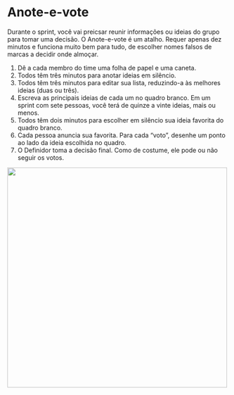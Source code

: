 # Anote-e-vote
Durante o sprint, você vai preicsar reunir informações ou ideias do grupo para tomar uma decisão. O Anote-e-vote é um atalho. Requer apenas dez minutos e funciona muito bem para tudo, de escolher nomes falsos de marcas a decidir onde almoçar.

1. Dê a cada membro do time uma folha de papel e uma caneta.
2. Todos têm três minutos para anotar ideias em silêncio.
3. Todos têm três minutos para editar sua lista, reduzindo-a às melhores ideias (duas ou três).
4. Escreva as principais ideias de cada um no quadro branco. Em um sprint com sete pessoas, você terá de quinze a vinte ideias, mais ou menos.
5. Todos têm dois minutos para escolher em silêncio sua ideia favorita do quadro branco.
6. Cada pessoa anuncia sua favorita. Para cada “voto”, desenhe um ponto ao lado da ideia escolhida no quadro.
7. O Definidor toma a decisão final. Como de costume, ele pode ou não seguir os votos.

<img src="https://i.imgur.com/LNFYMeW.jpg" width="500">
